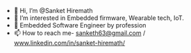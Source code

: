 - 👋 Hi, I’m @Sanket Hiremath
- 👀 I’m interested in Embedded firmware, Wearable tech, IoT.
- 🌱 Embedded Software Engineer by profession
- 📫 How to reach me- sanketh63@gmail.com / www.linkedin.com/in/sanket-hiremath/

<!---
SanketHiremath/SanketHiremath is a ✨ special ✨ repository because its `README.md` (this file) appears on your GitHub profile.
You can click the Preview link to take a look at your changes.
--->
